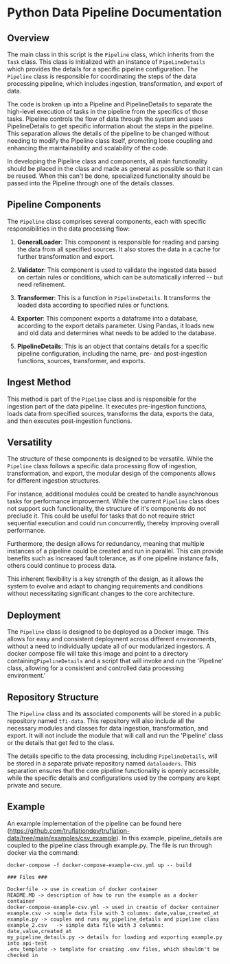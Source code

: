 # Python Data Pipeline Documentation

## Overview

The main class in this script is the `Pipeline` class, which inherits from the `Task` class. This class is initialized with an instance of `PipeLineDetails` which provides the details for a specific pipeline configuration. The `Pipeline` class is responsible for coordinating the steps of the data processing pipeline, which includes ingestion, transformation, and export of data.

The code is broken up into a Pipeline and PipelineDetails to separate the high-level execution of tasks in the pipeline from the specifics of those tasks. Pipeline controls the flow of data through the system and uses PipelineDetails to get specific information about the steps in the pipeline. This separation allows the details of the pipeline to be changed without needing to modify the Pipeline class itself, promoting loose coupling and enhancing the maintainability and scalability of the code.

In developing the Pipeline class and components, all main functionality should be placed in the class and made as general as possible so that it can be reused. When this can't be done, specialized functionality should be passed into the Pipeline through one of the details classes.

## Pipeline Components

The `Pipeline` class comprises several components, each with specific responsibilities in the data processing flow:

1. **GeneralLoader**: This component is responsible for reading and parsing the data from all specified sources. It also stores the data in a cache for further transformation and export.

2. **Validator**: This component is used to validate the ingested data based on certain rules or conditions, which can be automatically inferred -- but need refinement.

3. **Transformer**: This is a function in `PipelineDetails`. It transforms the loaded data according to specified rules or functions.

4. **Exporter**: This component exports a dataframe into a database, according to the export details parameter. Using Pandas, it loads new and old data and determines what needs to be added to the database.

5. **PipelineDetails**: This is an object that contains details for a specific pipeline configuration, including the name, pre- and post-ingestion functions, sources, transformer, and exports.

## Ingest Method

This method is part of the `Pipeline` class and is responsible for the ingestion part of the data pipeline. It executes pre-ingestion functions, loads data from specified sources, transforms the data, exports the data, and then executes post-ingestion functions.

## Versatility

The structure of these components is designed to be versatile. While the `Pipeline` class follows a specific data processing flow of ingestion, transformation, and export, the modular design of the components allows for different ingestion structures. 

For instance, additional modules could be created to handle asynchronous tasks for performance improvement. While the current `Pipeline` class does not support such functionality, the structure of it's components do not preclude it. This could be useful for tasks that do not require strict sequential execution and could run concurrently, thereby improving overall performance. 

Furthermore, the design allows for redundancy, meaning that multiple instances of a pipeline could be created and run in parallel. This can provide benefits such as increased fault tolerance, as if one pipeline instance fails, others could continue to process data. 

This inherent flexibility is a key strength of the design, as it allows the system to evolve and adapt to changing requirements and conditions without necessitating significant changes to the core architecture.

## Deployment

The `Pipeline` class is designed to be deployed as a Docker image. This allows for easy and consistent deployment across different environments, without a need to individually update all of our modularized ingestors. A docker compose file will take this image and  point to a directory containing`PipelineDetails` and a script that will invoke and run the 'Pipeline' class, allowing for a consistent and controlled data processing environment.'

## Repository Structure

The `Pipeline` class and its associated components will be stored in a public repository named `tfi-data`. This repository will also include all the necessary modules and classes for data ingestion, transformation, and export. It will not include the module that will call and run the 'Pipeline' class or the details that get fed to the class. 

The details specific to the data processing, including `PipelineDetails`, will be stored in a separate private repository named `dataloaders`. This separation ensures that the core pipeline functionality is openly accessible, while the specific details and configurations used by the company are kept private and secure.

## Example

An example implementation of the pipeline can be found here (https://github.com/truflationdev/truflation-data/tree/main/examples/csv_example). In this example, pipeline_details are coupled to the pipeline class through example.py.  The file is run through docker via the command:

```docker-compose -f docker-compose-example-csv.yml up -- build```

    ### Files ###

    Dockerfile -> use in creation of docker container
    README.MD -> description of how to run the example as a docker container 
    docker-compose-example-csv.yml -> used in creatio of docker container 
    example.csv -> simple data file with 3 columns: date,value,created_at 
    example.py -> couples and runs my_pipeline_details and pipeline class 
    example_2.csv	-> simple data file with 3 columns: date,value,created_at 
    my_pipeline_details.py -> details for loading and exporting example.py into api-test 
    .env_template -> template for creating .env files, which shouldn't be checked in

